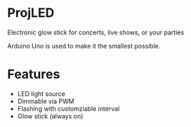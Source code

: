 # ProjLED
Electronic glow stick for concerts, live shows, or your parties

Arduino Uno is used to make it the smallest possible.

# Features

- LED light source
- Dimmable via PWM
- Flashing with customziable interval
- Glow stick (always on)

